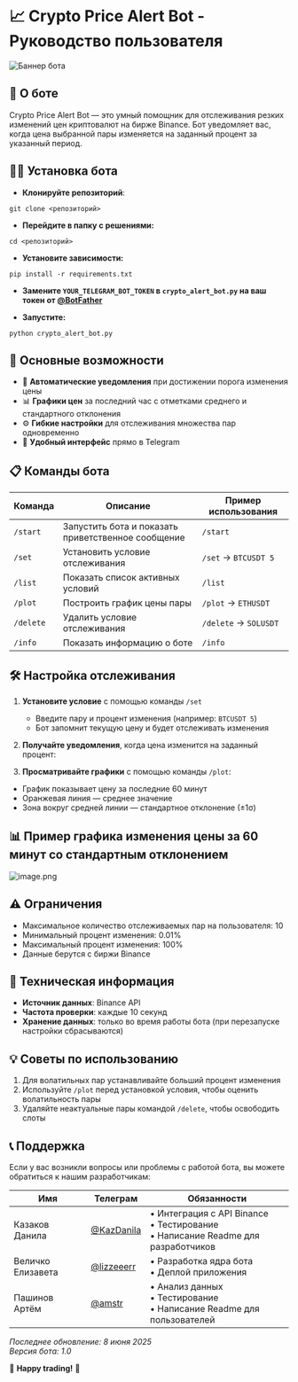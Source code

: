 # 📈 Crypto Price Alert Bot - Руководство пользователя

![Баннер бота](https://public.bnbstatic.com/image/cms/blog/20230927/061b8876-956c-46ce-8123-643902a04d70.png)

## 🌟 О боте

Crypto Price Alert Bot — это умный помощник для отслеживания резких изменений цен криптовалют на бирже Binance. Бот уведомляет вас, когда цена выбранной пары изменяется на заданный процент за указанный период.

## 👨‍💻 Установка бота
- **Клонируйте репозиторий**:
```
git clone <репозиторий>
```
- **Перейдите в папку с решениями:**
```
cd <репозиторий>
```
- **Установите зависимости:**
```
pip install -r requirements.txt
```
- **Замените `YOUR_TELEGRAM_BOT_TOKEN` в `crypto_alert_bot.py` на ваш токен от [@BotFather](https://t.me/BotFather)**

- **Запустите:**
```
python crypto_alert_bot.py
```


## 🚀 Основные возможности

- 🔔 **Автоматические уведомления** при достижении порога изменения цены
- 📊 **Графики цен** за последний час с отметками среднего и стандартного отклонения
- ⚙ **Гибкие настройки** для отслеживания множества пар одновременно
- 📱 **Удобный интерфейс** прямо в Telegram

## 📋 Команды бота

| Команда | Описание | Пример использования |
|---------|----------|-----------------------|
| `/start` | Запустить бота и показать приветственное сообщение | `/start` |
| `/set` | Установить условие отслеживания | `/set` → `BTCUSDT 5` |
| `/list` | Показать список активных условий | `/list` |
| `/plot` | Построить график цены пары | `/plot` → `ETHUSDT` |
| `/delete` | Удалить условие отслеживания | `/delete` → `SOLUSDT` |
| `/info` | Показать информацию о боте | `/info` |

## 🛠 Настройка отслеживания

1. **Установите условие** с помощью команды `/set`
   - Введите пару и процент изменения (например: `BTCUSDT 5`)
   - Бот запомнит текущую цену и будет отслеживать изменения

2. **Получайте уведомления**, когда цена изменится на заданный процент:


3. **Просматривайте графики** с помощью команды `/plot`:
- График показывает цену за последние 60 минут
- Оранжевая линия — среднее значение
- Зона вокруг средней линии — стандартное отклонение (±1σ)

## 📊 Пример графика изменения цены за 60 минут со стандартным отклонением

![image.png](https://i.postimg.cc/Kcr7CJfz/image.png)

## ⚠️ Ограничения

- Максимальное количество отслеживаемых пар на пользователя: 10
- Минимальный процент изменения: 0.01%
- Максимальный процент изменения: 100%
- Данные берутся с биржи Binance

## 🤖 Техническая информация

- **Источник данных**: Binance API
- **Частота проверки**: каждые 10 секунд
- **Хранение данных**: только во время работы бота (при перезапуске настройки сбрасываются)

## 💡 Советы по использованию

1. Для волатильных пар устанавливайте больший процент изменения
2. Используйте `/plot` перед установкой условия, чтобы оценить волатильность пары
3. Удаляйте неактуальные пары командой `/delete`, чтобы освободить слоты

## 📞 Поддержка

Если у вас возникли вопросы или проблемы с работой бота, вы можете обратиться к нашим разработчикам:

| Имя               | Телеграм       | Обязанности |
|-------------------|----------------|-------------|
| Казаков Данила    | [@KazDanila](https://t.me/KazDanila) | • Интеграция с API Binance<br>• Тестирование<br>• Написание Readme для разработчиков|
| Величко Елизавета | [@lizzeeerr](https://t.me/lizzeeerr)   | • Разработка ядра бота<br>• Деплой приложения |
| Пашинов Артём     | [@amstr](https://t.me/amstr) | • Анализ данных<br>• Тестирование<br>• Написание Readme для пользователей|

*Последнее обновление: 8 июня 2025*  
*Версия бота: 1.0*  

🚀 **Happy trading!** 🚀

